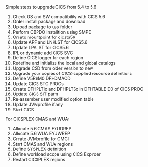 Simple steps to upgrade CICS from 5.4 to 5.6
1. Check OS and SW compatibility with CICS 5.6
2. Order install package and download
3. Upload package to uss folder
4. Perform CBPDO installtion using SMPE
5. Create mountpoint for cicsts56
6. Update APF and LNKLST for CICS5.6
7. Update LPALST for CICS5.6
8. IPL or dynamic add CICS SVC
9. Define CICS logger for each region
10. Redefine and initialize the local and global catalogs
11. Upgrade CSD from older version to new
12. Upgrade your copies of CICS-supplied resource definitions
13. Define V5R6M0.DFHCMACD
14. Update CICS STC PROCs
15. Create DFHPLTIx and DFHPLTSx in DFHTABLE DD of CICS PROC
16. Update CICS SIT parm
17. Re-assember user modified option table
18. Update JVMprofile if any
19. Start CICS

For CICSPLEX CMAS and WUA:
1. Allocate 5.6 CMAS EYUDREP
2. Allocate 5.6 WUA EYUWREP
3. Create JVMprofile for CMCI
4. Start CMAS and WUA regions
5. Define SYSPLEX definition
6. Define workload scope using CICS Explroer 
7. Restart CICSPLEX regions
